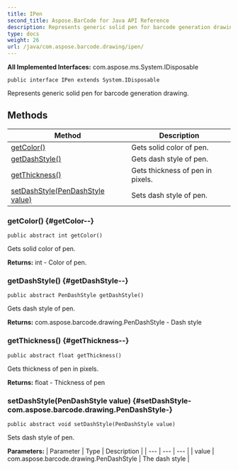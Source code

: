 ```yaml
---
title: IPen
second_title: Aspose.BarCode for Java API Reference
description: Represents generic solid pen for barcode generation drawing.
type: docs
weight: 26
url: /java/com.aspose.barcode.drawing/ipen/
---
```

**All Implemented Interfaces:**
com.aspose.ms.System.IDisposable
```
public interface IPen extends System.IDisposable
```

Represents generic solid pen for barcode generation drawing.
## Methods

| Method | Description |
| --- | --- |
| [getColor()](#getColor--) | Gets solid color of pen. |
| [getDashStyle()](#getDashStyle--) | Gets dash style of pen. |
| [getThickness()](#getThickness--) | Gets thickness of pen in pixels. |
| [setDashStyle(PenDashStyle value)](#setDashStyle-com.aspose.barcode.drawing.PenDashStyle-) | Sets dash style of pen. |
### getColor() {#getColor--}
```
public abstract int getColor()
```


Gets solid color of pen.

**Returns:**
int - Color of pen.
### getDashStyle() {#getDashStyle--}
```
public abstract PenDashStyle getDashStyle()
```


Gets dash style of pen.

**Returns:**
com.aspose.barcode.drawing.PenDashStyle - Dash style
### getThickness() {#getThickness--}
```
public abstract float getThickness()
```


Gets thickness of pen in pixels.

**Returns:**
float - Thickness of pen
### setDashStyle(PenDashStyle value) {#setDashStyle-com.aspose.barcode.drawing.PenDashStyle-}
```
public abstract void setDashStyle(PenDashStyle value)
```


Sets dash style of pen.

**Parameters:**
| Parameter | Type | Description |
| --- | --- | --- |
| value | com.aspose.barcode.drawing.PenDashStyle | The dash style |


